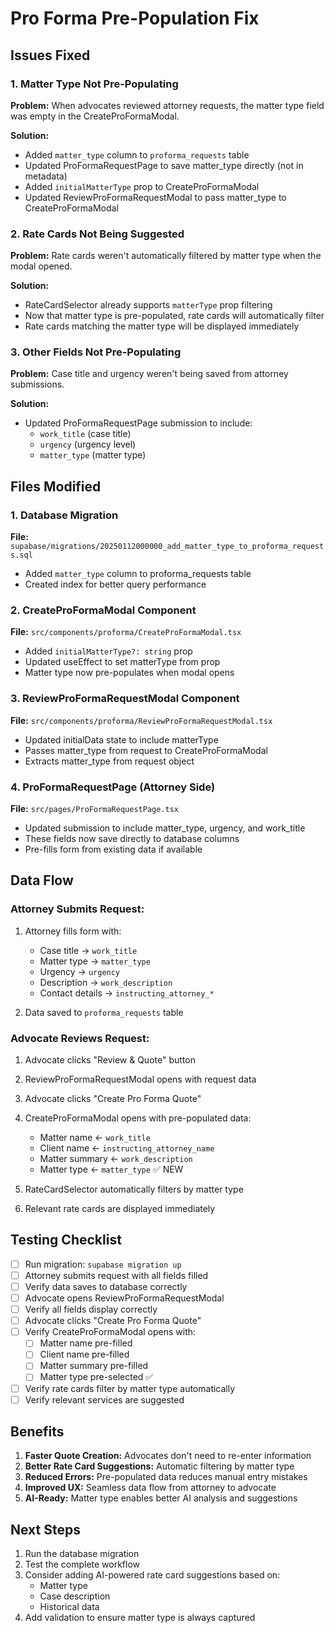 # Pro Forma Pre-Population Fix

## Issues Fixed

### 1. Matter Type Not Pre-Populating
**Problem:** When advocates reviewed attorney requests, the matter type field was empty in the CreateProFormaModal.

**Solution:**
- Added `matter_type` column to `proforma_requests` table
- Updated ProFormaRequestPage to save matter_type directly (not in metadata)
- Added `initialMatterType` prop to CreateProFormaModal
- Updated ReviewProFormaRequestModal to pass matter_type to CreateProFormaModal

### 2. Rate Cards Not Being Suggested
**Problem:** Rate cards weren't automatically filtered by matter type when the modal opened.

**Solution:**
- RateCardSelector already supports `matterType` prop filtering
- Now that matter type is pre-populated, rate cards will automatically filter
- Rate cards matching the matter type will be displayed immediately

### 3. Other Fields Not Pre-Populating
**Problem:** Case title and urgency weren't being saved from attorney submissions.

**Solution:**
- Updated ProFormaRequestPage submission to include:
  - `work_title` (case title)
  - `urgency` (urgency level)
  - `matter_type` (matter type)

## Files Modified

### 1. Database Migration
**File:** `supabase/migrations/20250112000000_add_matter_type_to_proforma_requests.sql`
- Added `matter_type` column to proforma_requests table
- Created index for better query performance

### 2. CreateProFormaModal Component
**File:** `src/components/proforma/CreateProFormaModal.tsx`
- Added `initialMatterType?: string` prop
- Updated useEffect to set matterType from prop
- Matter type now pre-populates when modal opens

### 3. ReviewProFormaRequestModal Component
**File:** `src/components/proforma/ReviewProFormaRequestModal.tsx`
- Updated initialData state to include matterType
- Passes matter_type from request to CreateProFormaModal
- Extracts matter_type from request object

### 4. ProFormaRequestPage (Attorney Side)
**File:** `src/pages/ProFormaRequestPage.tsx`
- Updated submission to include matter_type, urgency, and work_title
- These fields now save directly to database columns
- Pre-fills form from existing data if available

## Data Flow

### Attorney Submits Request:
1. Attorney fills form with:
   - Case title → `work_title`
   - Matter type → `matter_type`
   - Urgency → `urgency`
   - Description → `work_description`
   - Contact details → `instructing_attorney_*`

2. Data saved to `proforma_requests` table

### Advocate Reviews Request:
1. Advocate clicks "Review & Quote" button
2. ReviewProFormaRequestModal opens with request data
3. Advocate clicks "Create Pro Forma Quote"
4. CreateProFormaModal opens with pre-populated data:
   - Matter name ← `work_title`
   - Client name ← `instructing_attorney_name`
   - Matter summary ← `work_description`
   - Matter type ← `matter_type` ✅ NEW

5. RateCardSelector automatically filters by matter type
6. Relevant rate cards are displayed immediately

## Testing Checklist

- [ ] Run migration: `supabase migration up`
- [ ] Attorney submits request with all fields filled
- [ ] Verify data saves to database correctly
- [ ] Advocate opens ReviewProFormaRequestModal
- [ ] Verify all fields display correctly
- [ ] Advocate clicks "Create Pro Forma Quote"
- [ ] Verify CreateProFormaModal opens with:
  - [ ] Matter name pre-filled
  - [ ] Client name pre-filled
  - [ ] Matter summary pre-filled
  - [ ] Matter type pre-selected ✅
- [ ] Verify rate cards filter by matter type automatically
- [ ] Verify relevant services are suggested

## Benefits

1. **Faster Quote Creation:** Advocates don't need to re-enter information
2. **Better Rate Card Suggestions:** Automatic filtering by matter type
3. **Reduced Errors:** Pre-populated data reduces manual entry mistakes
4. **Improved UX:** Seamless data flow from attorney to advocate
5. **AI-Ready:** Matter type enables better AI analysis and suggestions

## Next Steps

1. Run the database migration
2. Test the complete workflow
3. Consider adding AI-powered rate card suggestions based on:
   - Matter type
   - Case description
   - Historical data
4. Add validation to ensure matter type is always captured
